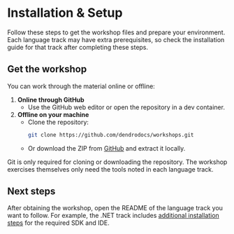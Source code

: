 # Installation & Setup

Follow these steps to get the workshop files and prepare your environment. Each language track may have extra prerequisites, so check the installation guide for that track after completing these steps.

## Get the workshop

You can work through the material online or offline:

1. **Online through GitHub**
   - Use the GitHub web editor or open the repository in a dev container.
2. **Offline on your machine**
   - Clone the repository:
     ```bash
     git clone https://github.com/dendrodocs/workshops.git
     ```
   - Or download the ZIP from [GitHub](https://github.com/dendrodocs/workshops/archive/refs/heads/main.zip) and extract it locally.

Git is only required for cloning or downloading the repository. The workshop exercises themselves only need the tools noted in each language track.

## Next steps

After obtaining the workshop, open the README of the language track you want to follow. For example, the .NET track includes [additional installation steps](part1/dotnet/INSTALLATION.md) for the required SDK and IDE.
